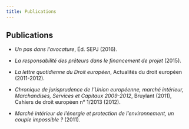 ```yaml
---
title: Publications
---
```


## Publications
 
* _Un pas dans l’avocature_, Éd. SEPJ (2016).

* _La responsabilité des prêteurs dans le financement de projet_ (2015).

* _La lettre quotidienne du Droit européen_, Actualités du droit européen (2011-2012).

* _Chronique de jurisprudence de l’Union européenne, marché intérieur, Marchandises, Services et Capitaux 2009-2012_, Bruylant (2011), Cahiers de droit européen n° 1/2013 (2012).

* _Marché intérieur de l’énergie et protection de l’environnement, un couple impossible ?_ (2011).